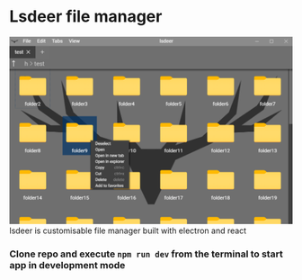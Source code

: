 # Lsdeer file manager
![alt text](app_preview.png "lsdeer preveiw")
lsdeer is customisable file manager built with electron and react
### Clone repo and execute `npm run dev` from the terminal to start app in development mode